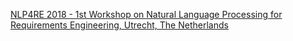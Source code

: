 [NLP4RE 2018 - 1st Workshop on Natural Language Processing for Requirements Engineering, Utrecht, The Netherlands](http://fmt.isti.cnr.it/nlp4re2018/)